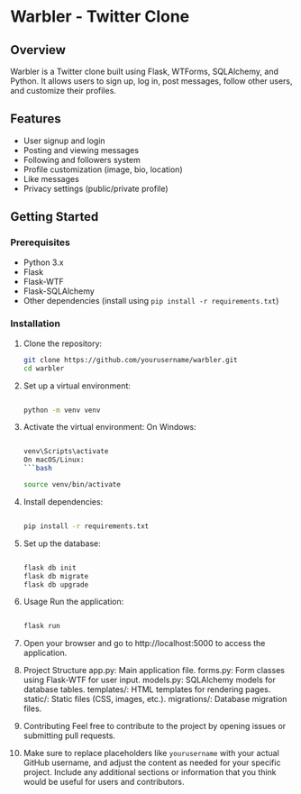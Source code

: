 # Warbler - Twitter Clone

## Overview

Warbler is a Twitter clone built using Flask, WTForms, SQLAlchemy, and Python. It allows users to sign up, log in, post messages, follow other users, and customize their profiles.

## Features

- User signup and login
- Posting and viewing messages
- Following and followers system
- Profile customization (image, bio, location)
- Like messages
- Privacy settings (public/private profile)

## Getting Started

### Prerequisites

- Python 3.x
- Flask
- Flask-WTF
- Flask-SQLAlchemy
- Other dependencies (install using `pip install -r requirements.txt`)

### Installation

1. Clone the repository:

    ```bash
    git clone https://github.com/yourusername/warbler.git
    cd warbler

2. Set up a virtual environment:
    ```bash

    python -m venv venv

3. Activate the virtual environment:
    On Windows:
    ```bash

    venv\Scripts\activate
    On macOS/Linux:
    ```bash

    source venv/bin/activate

4. Install dependencies:
    ```bash

    pip install -r requirements.txt

5. Set up the database:
    ```bash

    flask db init
    flask db migrate
    flask db upgrade

6. Usage
Run the application:
    ```bash

    flask run

7. Open your browser and go to http://localhost:5000 to access the application.

8. Project Structure
    app.py: Main application file.
    forms.py: Form classes using Flask-WTF for user input.
    models.py: SQLAlchemy models for database tables.
    templates/: HTML templates for rendering pages.
    static/: Static files (CSS, images, etc.).
    migrations/: Database migration files.

9. Contributing
    Feel free to contribute to the project by opening issues or submitting pull requests.

10. Make sure to replace placeholders like `yourusername` with your actual GitHub username, and adjust the content as needed for your specific project. Include any additional sections or information that you think would be useful for users and contributors.








